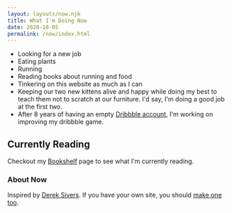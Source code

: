 ```yaml
---
layout: layouts/now.njk
title: What I'm Doing Now
date: 2020-10-05
permalink: /now/index.html
---
```


- Looking for a new job 
- Eating plants
- Running
- Reading books about running and food
- Tinkering on this website as much as I can
- Keeping our two new kittens alive and happy while doing my best to teach them not to scratch at our furniture. I'd say, I'm doing a good job at the first two. 
- After 8 years of having an empty [Dribbble account](https://dribbble.com/derekshirk), I'm working on improving my dribbble game.

<div class="u-spaceTop6">

## Currently Reading
Checkout my [Bookshelf](/reads) page to see what I'm currently reading. 

</div>

<div class="u-spaceTop6">

### About Now
Inspired by [Derek Sivers](https://sivers.org/nowff). If you have your own site, you should [make one too](https://nownownow.com/about).

</div>
